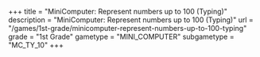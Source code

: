 +++
title = "MiniComputer: Represent numbers up to 100 (Typing)"
description = "MiniComputer: Represent numbers up to 100 (Typing)"
url = "/games/1st-grade/minicomputer-represent-numbers-up-to-100-typing"
grade = "1st Grade"
gametype = "MINI_COMPUTER"
subgametype = "MC_TY_10"
+++